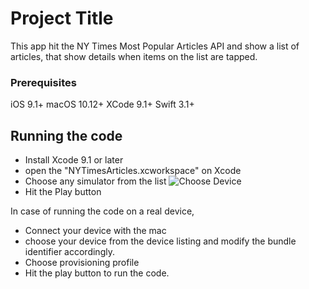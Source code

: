 # Project Title

This app hit the NY Times Most Popular Articles API and show a list of articles, that show details when items on the list are tapped.

### Prerequisites

iOS 9.1+
macOS 10.12+
XCode 9.1+
Swift 3.1+

## Running the code

- Install Xcode 9.1 or later
- open the "NYTimesArticles.xcworkspace" on Xcode
- Choose any simulator from the list
![Choose Device](https://github.com/dasSoumen/ArticleList/master/ScreenShot/chooseDevice.png?raw=true "Choose Device")
- Hit the Play button

In case of running the code on a real device,

- Connect your device with the mac
- choose your device from the device listing and modify the bundle identifier accordingly.
- Choose provisioning profile
- Hit the play button to run the code.
